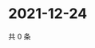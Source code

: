 # 2021-12-24

共 0 条

<!-- BEGIN WEIBO -->
<!-- 最后更新时间 Fri Dec 24 2021 21:22:10 GMT+0800 (China Standard Time) -->

<!-- END WEIBO -->
